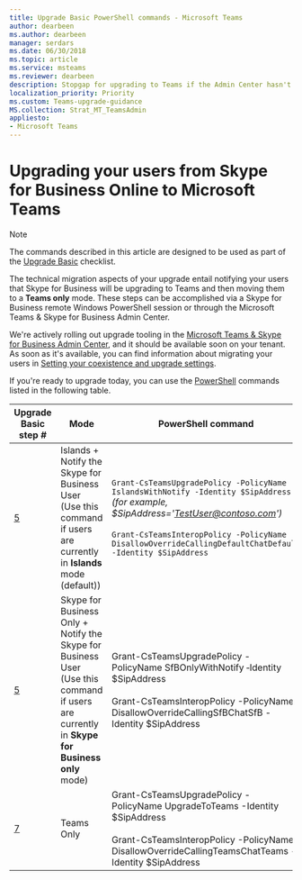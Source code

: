 ```yaml
---
title: Upgrade Basic PowerShell commands - Microsoft Teams
author: dearbeen
ms.author: dearbeen
manager: serdars
ms.date: 06/30/2018
ms.topic: article
ms.service: msteams
ms.reviewer: dearbeen
description: Stopgap for upgrading to Teams if the Admin Center hasn't lit up in your tenant 
localization_priority: Priority
ms.custom: Teams-upgrade-guidance
MS.collection: Strat_MT_TeamsAdmin
appliesto:
- Microsoft Teams
---
```


# Upgrading your users from Skype for Business Online to Microsoft Teams

> [!Note]
> The commands described in this article are designed to be used as part of the [Upgrade Basic](upgrade-basic.md) checklist.

The technical migration aspects of your upgrade entail notifying your users that Skype for Business will be upgrading to Teams and then moving them to a **Teams only** mode. These steps can be accomplished via a Skype for Business remote Windows PowerShell session or through the Microsoft Teams & Skype for Business Admin Center. 
 
We're actively rolling out upgrade tooling in the [Microsoft Teams & Skype for Business Admin Center](manage-teams-skypeforbusiness-admin-center.md), and it should be available soon on your tenant. As soon as it's available, you can find information about migrating your users in [Setting your coexistence and upgrade settings](setting-your-coexistence-and-upgrade-settings.md). 
 
If you're ready to upgrade today, you can use the [PowerShell](https://docs.microsoft.com/office365/enterprise/powershell/manage-office-365-with-office-365-powershell) commands listed in the following table. 
 
 |Upgrade Basic step # | Mode | PowerShell command |
|-------|--------|------|
| [5](upgrade-basic.md#step-5) |Islands + Notify the Skype for Business User<br>(Use this command if users are currently in **Islands** mode (default)) | ```Grant-CsTeamsUpgradePolicy -PolicyName IslandsWithNotify -Identity $SipAddress```<br>_(for example, $SipAddress='TestUser@contoso.com')_<br><br>```Grant-CsTeamsInteropPolicy -PolicyName DisallowOverrideCallingDefaultChatDefault -Identity $SipAddress``` |
| [5](upgrade-basic.md#step-5)  | Skype for Business Only + Notify the Skype for Business User <br>(Use this command if users are currently in **Skype for Business only** mode) | Grant-CsTeamsUpgradePolicy -PolicyName SfBOnlyWithNotify &#8209;Identity $SipAddress <br><br>Grant-CsTeamsInteropPolicy -PolicyName DisallowOverrideCallingSfBChatSfB <nowrap>-Identity</nowrap> $SipAddress |
| [7](upgrade-basic.md#step-7) | Teams Only | Grant-CsTeamsUpgradePolicy -PolicyName UpgradeToTeams <nowrap>-Identity</nowrap> $SipAddress <br><br>Grant-CsTeamsInteropPolicy -PolicyName DisallowOverrideCallingTeamsChatTeams <nowrap>-Identity</nowrap> $SipAddress |
<!--
|Upgrade Basic step # | Mode | PowerShell command |
|-------|--------|------|
| [5](upgrade-basic.md#step-5) |Islands + Notify the Skype for Business User<br>(Use this command if users are currently in **Islands** mode (default)) | <ul><li>Grant-CsTeamsUpgradePolicy -PolicyName IslandsWithNotify -Identity $SipAddress<br>_(for example, $SipAddress='TestUser@contoso.com')_</li><li>Grant-CsTeamsInteropPolicy -PolicyName DisallowOverrideCallingDefaultChatDefault -Identity $SipAddress</li></ul> |
| [5](upgrade-basic.md#step-5)  | Skype for Business Only + Notify the Skype for Business User <br>(Use this command if users are currently in **Skype for Business only** mode) | <ul><li>Grant-CsTeamsUpgradePolicy -PolicyName SfBOnlyWithNotify -Identity $SipAddress </li><li>Grant-CsTeamsInteropPolicy -PolicyName DisallowOverrideCallingSfBChatSfB -Identity $SipAddress</li></ul> |
| [7](upgrade-basic.md#step-7) | Teams Only | <ul><li>Grant-CsTeamsUpgradePolicy -PolicyName UpgradeToTeams -Identity $SipAddress </li><li>Grant-CsTeamsInteropPolicy -PolicyName DisallowOverrideCallingTeamsChatTeams -Identity $SipAddress</li></ul> |
-->

